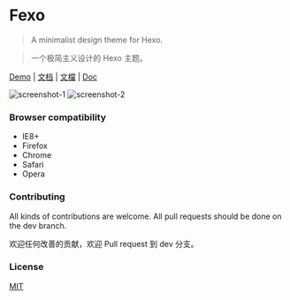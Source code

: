 # Fexo

> A minimalist design theme for Hexo.

> 一个极简主义设计的 Hexo 主题。

<a href="http://forsigner.com/" target="_blank">Demo</a>
 |
<a href="http://forsigner.com/2016/03/10/fexo-doc-zh-cn/" target="_blank">文档</a>
 |
<a href="http://forsigner.com/2016/03/10/fexo-doc-zh-tw/" target="_blank">文檔</a>
 |
<a href="http://forsigner.com/2016/03/10/fexo-doc-en/" target="_blank">Doc</a>

![screenshot-1](https://raw.githubusercontent.com/forsigner/forsigner.github.io/master/images/screenshot-1.png)
![screenshot-2](https://raw.githubusercontent.com/forsigner/forsigner.github.io/master/images/screenshot-2.png)


### Browser compatibility

- IE8+
- Firefox
- Chrome
- Safari
- Opera

### Contributing

All kinds of contributions are welcome.
All pull requests should be done on the dev branch.

欢迎任何改善的贡献，欢迎 Pull request 到 dev 分支。

### License

  [MIT](LICENSE)
